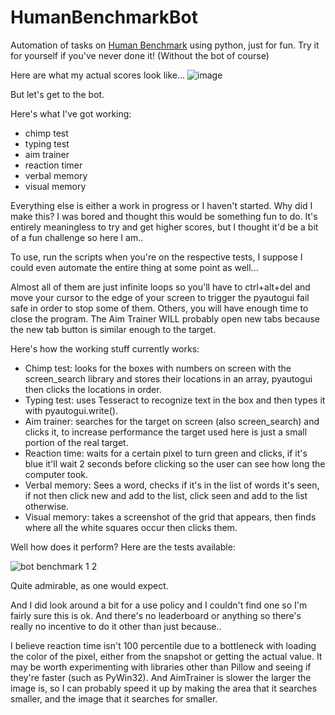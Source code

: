 # HumanBenchmarkBot
 Automation of tasks on [Human Benchmark](https://humanbenchmark.com/) using python, just for fun. Try it for yourself if you've never done it! (Without the bot of course)
 
 Here are what my actual scores look like...
 ![image](https://user-images.githubusercontent.com/34012681/116012273-df290280-a5e6-11eb-9bee-9215af3c807e.png)

 But let's get to the bot.
 
 Here's what I've got working:
 - chimp test
 - typing test
 - aim trainer
 - reaction timer
 - verbal memory
 - visual memory
 
 Everything else is either a work in progress or I haven't started.
 Why did I make this? I was bored and thought this would be something fun to do.
 It's entirely meaningless to try and get higher scores, but I thought it'd be a bit of a fun challenge so here I am..
 
 To use, run the scripts when you're on the respective tests, I suppose I could even automate the entire thing at some point as well...
 
 Almost all of them are just infinite loops so you'll have to ctrl+alt+del and move your cursor to the edge of your screen to trigger the pyautogui fail safe in order to stop some of them. Others, you will have enough time to close the program. The Aim Trainer WILL probably open new tabs because the new tab button is similar enough to the target.
 
 Here's how the working stuff currently works:
 - Chimp test: looks for the boxes with numbers on screen with the screen_search library and stores their locations in an array, pyautogui then clicks the locations in order.
 - Typing test: uses Tesseract to recognize text in the box and then types it with pyautogui.write().
 - Aim trainer: searches for the target on screen (also screen_search) and clicks it, to increase performance the target used here is just a small portion of the real target.
 - Reaction time: waits for a certain pixel to turn green and clicks, if it's blue it'll wait 2 seconds before clicking so the user can see how long the computer took.
 - Verbal memory: Sees a word, checks if it's in the list of words it's seen, if not then click new and add to the list, click seen and add to the list otherwise.
 - Visual memory: takes a screenshot of the grid that appears, then finds where all the white squares occur then clicks them. 

Well how does it perform? Here are the tests available:

![bot benchmark 1 2](https://user-images.githubusercontent.com/34012681/116012188-5316db00-a5e6-11eb-8900-2755081f7b2d.PNG)

Quite admirable, as one would expect.

And I did look around a bit for a use policy and I couldn't find one so I'm fairly sure this is ok. And there's no leaderboard or anything so there's really no incentive to do it other than just because..

I believe reaction time isn't 100 percentile due to a bottleneck with loading the color of the pixel, either from the snapshot or getting the actual value. It may be worth experimenting with libraries other than Pillow and seeing if they're faster (such as PyWin32). And AimTrainer is slower the larger the image is, so I can probably speed it up by making the area that it searches smaller, and the image that it searches for smaller.

